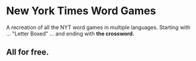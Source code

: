# New York Times Word Games
A recreation of all the NYT word games in multiple languages.
Starting with ... "Letter Boxed" ... and ending with **the crossword.**
## **All for free.**
